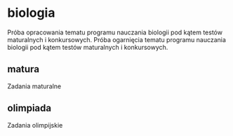 # biologia
Próba opracowania tematu programu nauczania biologii pod kątem testów maturalnych i konkursowych.
Próba ogarnięcia tematu programu nauczania biologii pod kątem testów maturalnych i konkursowych.

## matura
Zadania maturalne

## olimpiada
Zadania olimpijskie
